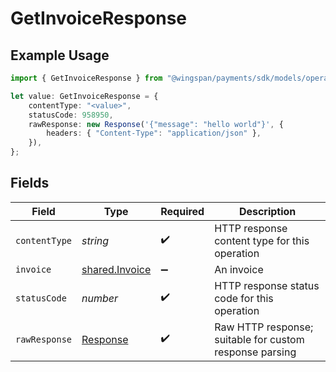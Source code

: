 # GetInvoiceResponse

## Example Usage

```typescript
import { GetInvoiceResponse } from "@wingspan/payments/sdk/models/operations";

let value: GetInvoiceResponse = {
    contentType: "<value>",
    statusCode: 958950,
    rawResponse: new Response('{"message": "hello world"}', {
        headers: { "Content-Type": "application/json" },
    }),
};
```

## Fields

| Field                                                                 | Type                                                                  | Required                                                              | Description                                                           |
| --------------------------------------------------------------------- | --------------------------------------------------------------------- | --------------------------------------------------------------------- | --------------------------------------------------------------------- |
| `contentType`                                                         | *string*                                                              | :heavy_check_mark:                                                    | HTTP response content type for this operation                         |
| `invoice`                                                             | [shared.Invoice](../../../sdk/models/shared/invoice.md)               | :heavy_minus_sign:                                                    | An invoice                                                            |
| `statusCode`                                                          | *number*                                                              | :heavy_check_mark:                                                    | HTTP response status code for this operation                          |
| `rawResponse`                                                         | [Response](https://developer.mozilla.org/en-US/docs/Web/API/Response) | :heavy_check_mark:                                                    | Raw HTTP response; suitable for custom response parsing               |